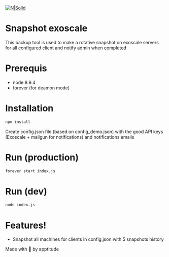 [![N|Solid](https://avatars2.githubusercontent.com/u/6224717?s=200&v=4)](https://apptitude.ch)

# Snapshot exoscale
This backup tool is used to make a rotative snapshot on exoscale servers for all configured client and notify admin when completed


# Prerequis
- node 8.9.4
- forever (for deamon mode)
# Installation
```sh
npm install
```
Create config.json file (based on config_demo.json) with the good API keys (Exoscale + mailgun for notifications) and notifications emails
# Run (production)
```sh
forever start index.js
```
# Run (dev)
```sh
node index.js
```

# Features!
  - Snapshot all machines for clients in config.json with 5 snapshots history


Made with 🖤 by apptitude
